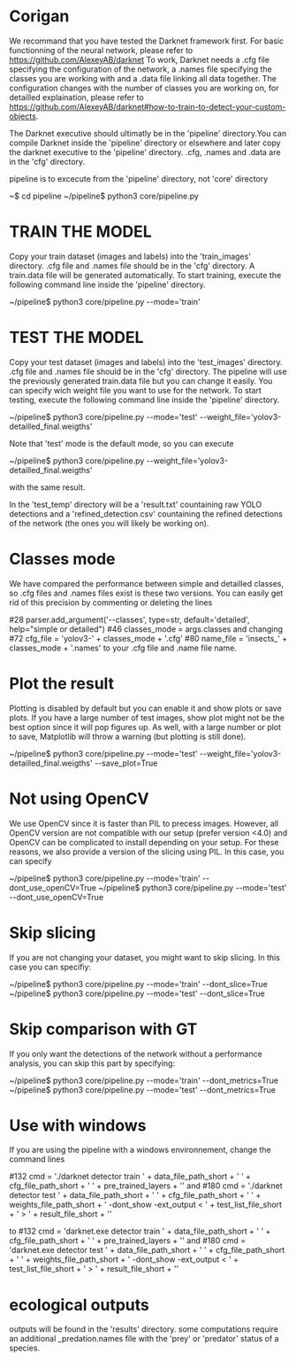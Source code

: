 # Corigan

We recommand that you have tested the Darknet framework first. For basic functionning of the neural network, please refer to https://github.com/AlexeyAB/darknet
To work, Darknet needs a .cfg file specifying the configuration of the network, a .names file specifying the classes you are working with and a .data file linking all data together. 
The configuration changes with the number of classes you are working on, for detailled explaination, please refer to https://github.com/AlexeyAB/darknet#how-to-train-to-detect-your-custom-objects. 

The Darknet executive should ultimatly be in the 'pipeline' directory.You can compile Darknet inside the 'pipeline' directory or elsewhere and later copy the darknet executive to the 'pipeline' directory.
.cfg, .names and .data are in the 'cfg' directory.


pipeline is to excecute from the 'pipeline' directory, not 'core' directory

~$ cd pipeline
~/pipeline$ python3 core/pipeline.py


# TRAIN THE MODEL

Copy your train dataset (images and labels) into the 'train_images' directory.
.cfg file and .names file should be in the 'cfg' directory. A train.data file will be generated automatically.
To start training, execute the following command line inside the 'pipeline' directory.

~/pipeline$ python3 core/pipeline.py --mode='train'
 

# TEST THE MODEL

Copy your test dataset (images and labels) into the 'test_images' directory.
.cfg file and .names file should be in the 'cfg' directory. The pipeline will use the previously generated train.data file but you can change it easily.
You can specify wich weight file you want to use for the network.
To start testing, execute the following command line inside the 'pipeline' directory.

~/pipeline$ python3 core/pipeline.py --mode='test' --weight_file='yolov3-detailled_final.weigths'

Note that 'test' mode is the default mode, so you can execute

~/pipeline$ python3 core/pipeline.py --weight_file='yolov3-detailled_final.weigths'

with the same result.

In the 'test_temp' directory will be a 'result.txt' countaining raw YOLO detections and a 'refined_detection.csv' countaining the refined detections of the network (the ones you will likely be working on).

# Classes mode

We have compared the performance between simple and detailled classes, so .cfg files and .names files exist is these two versions. You can easily get rid of this precision by commenting or deleting the lines 

#28 parser.add_argument('--classes', type=str, default='detailed', help="simple or detailed")
#46 classes_mode = args.classes
and changing
#72 cfg_file = 'yolov3-' + classes_mode + '.cfg'
#80 name_file = 'insects_' + classes_mode + '.names'
to your .cfg file and .name file name. 



# Plot the result

Plotting is disabled by default but you can enable it and show plots or save plots. If you have a large number of test images, show plot might not be the best option since it will pop figures up. As well, with a large number or plot to save, Matplotlib will throw a warning (but plotting is still done).

~/pipeline$ python3 core/pipeline.py --mode='test' --weight_file='yolov3-detailled_final.weigths' --save_plot=True

# Not using OpenCV

We use OpenCV since it is faster than PIL to precess images. However, all OpenCV version are not compatible with our setup (prefer version <4.0) and OpenCV can be complicated to install depending on your setup. For these reasons, we also provide a version of the slicing using PIL. In this case, you can specify

~/pipeline$ python3 core/pipeline.py --mode='train' --dont_use_openCV=True
~/pipeline$ python3 core/pipeline.py --mode='test' --dont_use_openCV=True


# Skip slicing

If you are not changing your dataset, you might want to skip slicing. In this case you can specifiy:

~/pipeline$ python3 core/pipeline.py --mode='train' --dont_slice=True
~/pipeline$ python3 core/pipeline.py --mode='test' --dont_slice=True

# Skip comparison with GT

If you only want the detections of the network without a performance analysis, you can skip this part by specifying:

~/pipeline$ python3 core/pipeline.py --mode='train' --dont_metrics=True
~/pipeline$ python3 core/pipeline.py --mode='test' --dont_metrics=True


# Use with windows

If you are using the pipeline with a windows environnement, change the command lines 

#132 cmd = './darknet detector train ' + data_file_path_short + ' ' + cfg_file_path_short + ' ' + pre_trained_layers + ''
and 
#180 cmd = './darknet detector test ' + data_file_path_short + ' ' + cfg_file_path_short + ' ' + weights_file_path_short + ' -dont_show -ext_output < ' + test_list_file_short + ' > ' + result_file_short + ''

to
#132 cmd = 'darknet.exe detector train ' + data_file_path_short + ' ' + cfg_file_path_short + ' ' + pre_trained_layers + ''
and 
#180 cmd = 'darknet.exe detector test ' + data_file_path_short + ' ' + cfg_file_path_short + ' ' + weights_file_path_short + ' -dont_show -ext_output < ' + test_list_file_short + ' > ' + result_file_short + ''

# ecological outputs

outputs will be found in the 'results' directory.
some computations require an additional _predation.names file with the 'prey' or 'predator' status of a species.
